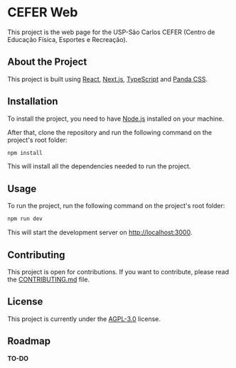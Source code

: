 # CEFER Web

This project is the web page for the USP-São Carlos CEFER (Centro de Educação Física, Esportes e Recreação).

## About the Project

This project is built using [React](https://react.dev/), [Next.js](https://nextjs.org/), [TypeScript](https://www.typescriptlang.org/)
and [Panda CSS](https://panda-css.com/).

## Installation

To install the project, you need to have [Node.js](https://nodejs.org/en/) installed on your machine.

After that, clone the repository and run the following command on the project's root folder:

```bash
npm install
```

This will install all the dependencies needed to run the project.

## Usage

To run the project, run the following command on the project's root folder:

```bash
npm run dev
```

This will start the development server on [http://localhost:3000](http://localhost:3000).

## Contributing

This project is open for contributions. If you want to contribute, please read the [CONTRIBUTING.md](CONTRIBUTING.md) file.

## License

This project is currently under the [AGPL-3.0](LICENSE.md) license.

## Roadmap

**TO-DO**
